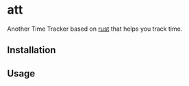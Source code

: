 # att

Another Time Tracker based on [rust](https://www.rust-lang.org/) that helps you track time.

## Installation

## Usage

